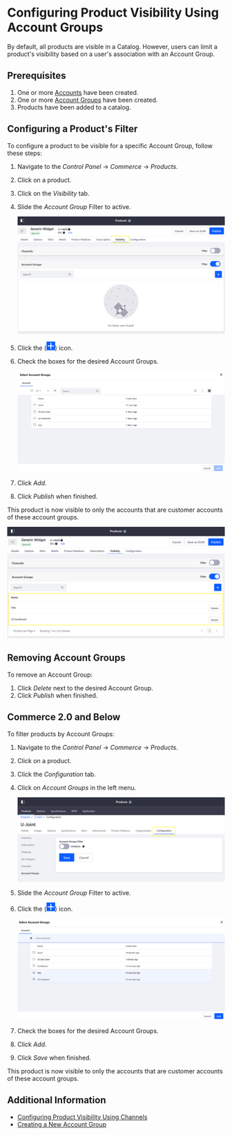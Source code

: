 # Configuring Product Visibility Using Account Groups

By default, all products are visible in a Catalog. However, users can limit a product's visibility based on a user's association with an Account Group.

## Prerequisites

1. One or more [Accounts](../../../users-and-accounts/account-management.md) have been created.
1. One or more [Account Groups](../../../users-and-accounts/account-management/creating-a-new-account-group.md) have been created.
1. Products have been added to a catalog.

## Configuring a Product's Filter

To configure a product to be visible for a specific Account Group, follow these steps:

1. Navigate to the _Control Panel_ → _Commerce_ → _Products_.
1. Click on a product.
1. Click on the _Visibility_ tab.
1. Slide the _Account Group_ Filter to active.

    ![Enable the Account Group filter.](./configuring-product-visibility-using-account-groups/images/01.png)

1. Click the (![Add icon](../../../images/icon-add.png)) icon.
1. Check the boxes for the desired Account Groups.

    ![Select the desired Account Groups.](./configuring-product-visibility-using-account-groups/images/02.png)

1. Click _Add_.
1. Click _Publish_ when finished.

This product is now visible to only the accounts that are customer accounts of these account groups.

![Verify the desired Account Groups.](./configuring-product-visibility-using-account-groups/images/03.png)

## Removing Account Groups

To remove an Account Group:

1. Click _Delete_ next to the desired Account Group.
1. Click _Publish_ when finished.

## Commerce 2.0 and Below

To filter products by Account Groups:

1. Navigate to the _Control Panel_ → _Commerce_ → _Products_.
1. Click on a product.
1. Click the _Configuration_ tab.
1. Click on _Account Groups_ in the left menu.

    ![Navigate to the Account Groups menu.](./configuring-product-visibility-using-account-groups/images/04.png)

1. Slide the _Account Group_ Filter to active.
1. Click the (![Add icon](../../../images/icon-add.png)) icon.

    ![Navigate to the Account Groups menu.](./configuring-product-visibility-using-account-groups/images/05.png)

1. Check the boxes for the desired Account Groups.
1. Click _Add_.
1. Click _Save_ when finished.

This product is now visible to only the accounts that are customer accounts of these account groups.

## Additional Information

* [Configuring Product Visibility Using Channels](../../../starting-a-store/channels/configuring-product-visibility-using-channels.md)
* [Creating a New Account Group](../../../users-and-accounts/account-management/creating-a-new-account-group.md)

